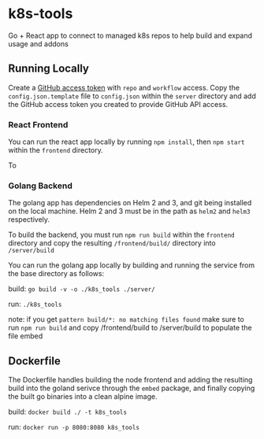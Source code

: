 # k8s-tools
Go + React app to connect to managed k8s repos to help build and expand usage and addons

## Running Locally
Create a [GitHub access token](https://github.com/settings/tokens) with `repo` and `workflow` access.  Copy the `config.json.template` file to `config.json` within the `server` directory and add the GitHub access token you created to provide GitHub API access. 

### React Frontend
You can run the react app locally by running `npm install`, then `npm start` within the `frontend` directory.

To 
### Golang Backend
The golang app has dependencies on Helm 2 and 3, and git being installed on the local machine. Helm 2 and 3 must be in the path as `helm2` and `helm3` respectively.

To build the backend, you must run `npm run build` within the `frontend` directory and copy the resulting `/frontend/build/` directory into `/server/build`

You can run the golang app locally by building and running the service from the base directory as follows:


build: `go build -v -o ./k8s_tools ./server/`

run: `./k8s_tools`

note: if you get `pattern build/*: no matching files found` make sure to run `npm run build` and copy /frontend/build to /server/build to populate the file embed

## Dockerfile
The Dockerfile handles building the node frontend and adding the resulting build into the goland serivce through the `embed` package, and finally copying the built go binaries into a clean alpine image.

build: `docker build ./ -t k8s_tools`

run: `docker run -p 8080:8080 k8s_tools`